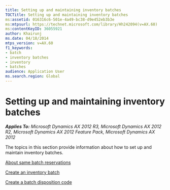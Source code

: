 ```yaml
---
title: Setting up and maintaining inventory batches
TOCTitle: Setting up and maintaining inventory batches
ms:assetid: 016316c6-501e-4a49-bc38-d9e452eb3b3e
ms:mtpsurl: https://technet.microsoft.com/library/Hh242094(v=AX.60)
ms:contentKeyID: 36055921
author: Khairunj
ms.date: 04/18/2014
mtps_version: v=AX.60
f1_keywords:
- batch
- inventory batches
- inventory
- batches
audience: Application User
ms.search.region: Global
---
```


# Setting up and maintaining inventory batches 


_**Applies To:** Microsoft Dynamics AX 2012 R3, Microsoft Dynamics AX 2012 R2, Microsoft Dynamics AX 2012 Feature Pack, Microsoft Dynamics AX 2012_

The topics in this section provide information about how to set up and maintain inventory batches.

[About same batch reservations](about-same-batch-reservations.md)

[Create an inventory batch](create-an-inventory-batch.md)

[Create a batch disposition code](create-a-batch-disposition-code.md)

  


